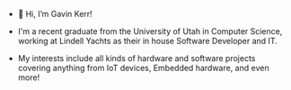 - 👋 Hi, I’m Gavin Kerr!
  
- I'm a recent graduate from the University of Utah in Computer Science, working at Lindell Yachts as their in house Software Developer and IT. 

- My interests include all kinds of hardware and software projects covering anything from IoT devices, Embedded hardware, and even more!
